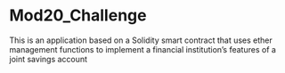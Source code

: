 # Mod20_Challenge

This is an application based on a Solidity smart contract that uses ether management functions to implement a financial institution’s features of a joint savings account

## 

